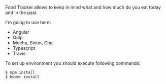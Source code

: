 Food Tracker allows to keep in mind what and how much do you eat today and in the past.

I'm going to use here:

 * Angular
 * Gulp
 * Mocha, Sinon, Chai
 * Typescript
 * Travis

To set up environment you should execute following commands:

    $ npm install
    $ bower install